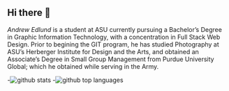 ## Hi there 👋

*Andrew Edlund* is a student at ASU currently pursuing a Bachelor’s Degree in Graphic Information Technology, with a concentration in Full Stack Web Design. 
Prior to begining the GIT program, he has studied Photography at ASU’s Herberger Institute for Design and the Arts, and obtained an Associate’s Degree in Small Group Management from Purdue University Global; which he obtained while serving in the Army. 



-![github stats](https://github-readme-stats.vercel.app/api?username=acedlund&theme=midnight-purple&show_icons=true&hide_border=true&count_private=true)
-![github top languages](https://github-readme-stats.vercel.app/api/top-langs/?username=acedlund&theme=midnight-purple&show_icons=true&hide_border=true&layout=compact)
<!--
**acedlund/acedlund** is a ✨ _special_ ✨ repository because its `README.md` (this file) appears on your GitHub profile.

Here are some ideas to get you started:

- 🔭 I’m currently working on ...
- 🌱 I’m currently learning ...
- 👯 I’m looking to collaborate on ...
- 🤔 I’m looking for help with ...
- 💬 Ask me about ...
- 📫 How to reach me: ...
- 😄 Pronouns: ...
- ⚡ Fun fact: ...
-->
